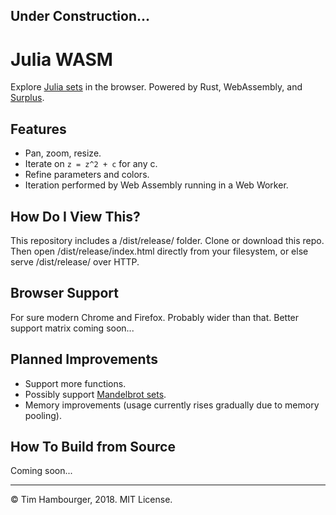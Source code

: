 ## Under Construction...

# Julia WASM
Explore [Julia sets](https://en.wikipedia.org/wiki/Julia_set) in the browser. Powered by Rust, WebAssembly, and [Surplus](https://github.com/adamhaile/surplus).

## Features
* Pan, zoom, resize.
* Iterate on `z = z^2 + c` for any c.
* Refine parameters and colors.
* Iteration performed by Web Assembly running in a Web Worker.

## How Do I View This?
This repository includes a /dist/release/ folder. Clone or download this repo. Then open /dist/release/index.html directly from your filesystem, or else serve /dist/release/ over HTTP.

## Browser Support
For sure modern Chrome and Firefox. Probably wider than that. Better support matrix coming soon...

## Planned Improvements
* Support more functions.
* Possibly support [Mandelbrot sets](https://en.wikipedia.org/wiki/Mandelbrot_set).
* Memory improvements (usage currently rises gradually due to memory pooling).

## How To Build from Source
Coming soon...

-----
&copy; Tim Hambourger, 2018. MIT License.
